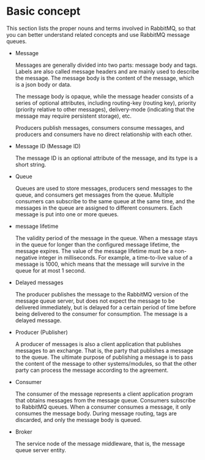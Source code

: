# Basic concept

This section lists the proper nouns and terms involved in RabbitMQ, so that you can better understand related concepts and use RabbitMQ message queues.

- Message

    Messages are generally divided into two parts: message body and tags. Labels are also called message headers and are mainly used to describe the message. The message body is the content of the message, which is a json body or data.
    
    The message body is opaque, while the message header consists of a series of optional attributes, including routing-key (routing key), priority (priority relative to other messages), delivery-mode (indicating that the message may require persistent storage), etc.

    Producers publish messages, consumers consume messages, and producers and consumers have no direct relationship with each other.

- Message ID (Message ID)

    The message ID is an optional attribute of the message, and its type is a short string.

- Queue

    Queues are used to store messages, producers send messages to the queue, and consumers get messages from the queue. Multiple consumers can subscribe to the same queue at the same time, and the messages in the queue are assigned to different consumers. Each message is put into one or more queues.

- message lifetime

    The validity period of the message in the queue. When a message stays in the queue for longer than the configured message lifetime, the message expires. The value of the message lifetime must be a non-negative integer in milliseconds. For example, a time-to-live value of a message is 1000, which means that the message will survive in the queue for at most 1 second.

- Delayed messages

    The producer publishes the message to the RabbitMQ version of the message queue server, but does not expect the message to be delivered immediately, but is delayed for a certain period of time before being delivered to the consumer for consumption. The message is a delayed message.

- Producer (Publisher)

    A producer of messages is also a client application that publishes messages to an exchange. That is, the party that publishes a message to the queue. The ultimate purpose of publishing a message is to pass the content of the message to other systems/modules, so that the other party can process the message according to the agreement.

- Consumer
    
    The consumer of the message represents a client application program that obtains messages from the message queue. Consumers subscribe to RabbitMQ queues. When a consumer consumes a message, it only consumes the message body. During message routing, tags are discarded, and only the message body is queued.

- Broker

    The service node of the message middleware, that is, the message queue server entity.